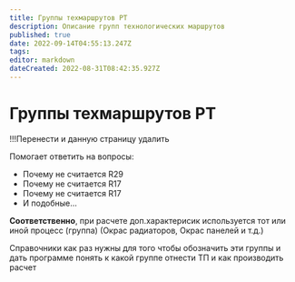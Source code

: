 ```yaml
---
title: Группы техмаршрутов РТ
description: Описание групп технологических маршрутов
published: true
date: 2022-09-14T04:55:13.247Z
tags: 
editor: markdown
dateCreated: 2022-08-31T08:42:35.927Z
---
```


# Группы техмаршрутов РТ

!!!Перенести и данную страницу удалить

Помогает ответить на вопросы:

* Почему не считается R29
* Почему не считается R17
* Почему не считается R17
* И подобные...

**Соответственно**, при расчете доп.характерисик используется тот или иной процесс (группа) (Окрас радиаторов, Окрас панелей и т.д.)

Справочники как раз нужны для того чтобы обозначить эти группы и дать программе понять к какой группе отнести ТП и как производить расчет
